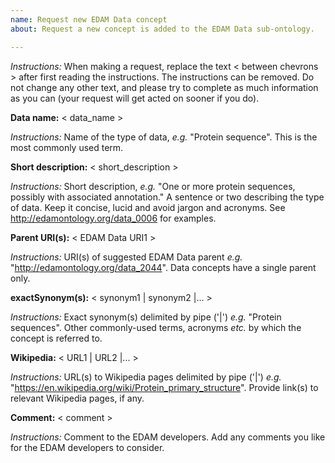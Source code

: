 ```yaml
---
name: Request new EDAM Data concept
about: Request a new concept is added to the EDAM Data sub-ontology.

---
```


*Instructions:* When making a request, replace the text < between chevrons > after first reading the instructions.  The instructions can be removed. Do not change any other text, and please try to complete as much information as you can (your request will get acted on sooner if you do).



**Data name:**  < data_name >

*Instructions:*  Name of the type of data, *e.g.* "Protein sequence".  This is the most commonly used term.  



**Short description:** < short_description >

*Instructions:* Short description, *e.g.* "One or more protein sequences, possibly with associated annotation." A sentence or two describing the type of data. Keep it concise, lucid and avoid jargon and acronyms. See http://edamontology.org/data_0006 for examples.



**Parent URI(s):** < EDAM Data URI1 >

*Instructions:* URI(s) of suggested EDAM Data parent *e.g.* "http://edamontology.org/data_2044". Data concepts have a single parent only.



**exactSynonym(s):** < synonym1 | synonym2 |... >

*Instructions:* Exact synonym(s) delimited by pipe ('|') *e.g.* "Protein sequences". Other commonly-used terms, acronyms *etc.* by which the concept is referred to.



**Wikipedia:** < URL1 | URL2 |... >

*Instructions:* URL(s) to Wikipedia pages delimited by pipe ('|') *e.g.* "https://en.wikipedia.org/wiki/Protein_primary_structure". Provide link(s) to relevant Wikipedia pages, if any.



**Comment:** < comment >

*Instructions:* Comment to the EDAM developers. Add any comments you like for the EDAM developers to consider.
